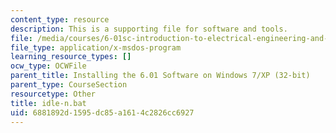 ```yaml
---
content_type: resource
description: This is a supporting file for software and tools.
file: /media/courses/6-01sc-introduction-to-electrical-engineering-and-computer-science-i-spring-2011/6881892d1595dc85a1614c2826cc6927_idle-n.bat
file_type: application/x-msdos-program
learning_resource_types: []
ocw_type: OCWFile
parent_title: Installing the 6.01 Software on Windows 7/XP (32-bit)
parent_type: CourseSection
resourcetype: Other
title: idle-n.bat
uid: 6881892d-1595-dc85-a161-4c2826cc6927
---
```

